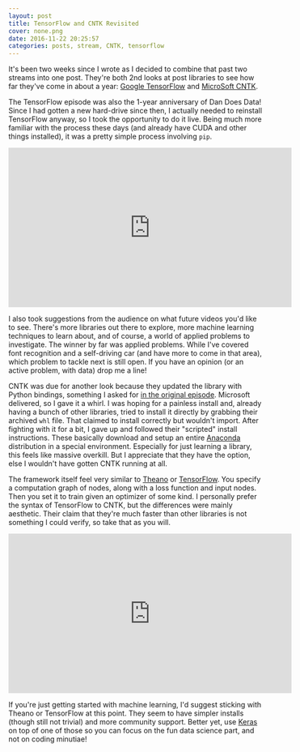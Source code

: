 ```yaml
---
layout: post
title: TensorFlow and CNTK Revisited
cover: none.png
date: 2016-11-22 20:25:57 
categories: posts, stream, CNTK, tensorflow
---
```


It's been two weeks since I wrote as I decided to combine that past two streams into one post.  They're both 2nd looks at post libraries to see how far they've come in about a year: [Google TensorFlow](http://www.tensorflow.org) and [MicroSoft CNTK](http://cntk.ai).

The TensorFlow episode was also the 1-year anniversary of Dan Does Data!  Since I had gotten a new hard-drive since then, I actually needed to reinstall TensorFlow anyway, so I took the opportunity to do it live.  Being much more familiar with the process these days (and already have CUDA and other things installed), it was a pretty simple process involving `pip`.

<iframe width="560" height="315" src="https://www.youtube.com/embed/s-5Bk-dQdQw" frameborder="0"> </iframe>

I also took suggestions from the audience on what future videos you'd like to see.  There's more libraries out there to explore, more machine learning techniques to learn about, and of course, a world of applied problems to investigate.  The winner by far was applied problems.  While I've covered font recognition and a self-driving car (and have more to come in that area), which problem to tackle next is still open.  If you have an opinion (or an active problem, with data) drop me a line!

CNTK was due for another look because they updated the library with Python bindings, something I asked for [in the original episode](https://www.youtube.com/watch?v=jAyalvQTTyQ).  Microsoft delivered, so I gave it a whirl.  I was hoping for a painless install and, already having a bunch of other libraries, tried to install it directly by grabbing their archived `whl` file.  That claimed to install correctly but wouldn't import.  After fighting with it for a bit, I gave up and followed their "scripted" install instructions.  These basically download and setup an entire [Anaconda](https://www.continuum.io/downloads) distribution in a special environment.  Especially for just learning a library, this feels like massive overkill.  But I appreciate that they have the option, else I wouldn't have gotten CNTK running at all.

The framework itself feel very similar to [Theano](http://deeplearning.net/software/theano/) or [TensorFlow](http://www.tensorflow.org).  You specify a computation graph of nodes, along with a loss function and input nodes.  Then you set it to train given an optimizer of some kind.  I personally prefer the syntax of TensorFlow to CNTK, but the differences were mainly aesthetic.  Their claim that they're much faster than other libraries is not something I could verify, so take that as you will.

<iframe width="560" height="315" src="https://www.youtube.com/embed/FWZFH9-ainQ" frameborder="0"> </iframe>

If you're just getting started with machine learning, I'd suggest sticking with Theano or TensorFlow at this point.  They seem to have simpler installs (though still not trivial) and more community support.  Better yet, use [Keras](http://keras.io) on top of one of those so you can focus on the fun data science part, and not on coding minutiae!
